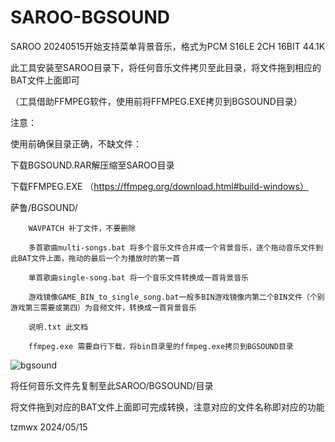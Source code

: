 # SAROO-BGSOUND
SAROO 20240515开始支持菜单背景音乐，格式为PCM S16LE 2CH 16BIT 44.1K

此工具安装至SAROO目录下，将任何音乐文件拷贝至此目录，将文件拖到相应的BAT文件上面即可

（工具借助FFMPEG软件，使用前将FFMPEG.EXE拷贝到BGSOUND目录）


注意：

使用前确保目录正确，不缺文件：

下载BGSOUND.RAR解压缩至SAROO目录

下载FFMPEG.EXE
（https://ffmpeg.org/download.html#build-windows）

萨鲁/BGSOUND/

		WAVPATCH 补丁文件，不要删除	

		多首歌曲multi-songs.bat 将多个音乐文件合并成一个背景音乐，逐个拖动音乐文件到此BAT文件上面，拖动的最后一个为播放时的第一首
  
		单首歌曲single-song.bat 将一个音乐文件转换成一首背景音乐
  
		游戏镜像GAME_BIN_to_single_song.bat一般多BIN游戏镜像内第二个BIN文件（个别游戏第三需要或第四）为音频文件，转换成一首背景音乐
  
		说明.txt 此文档
  
		ffmpeg.exe 需要自行下载，将bin目录里的ffmpeg.exe拷贝到BGSOUND目录
  ![bgsound](https://github.com/tzmwx/SAROO-BGSOUND/assets/129564095/f9d22451-024f-4ef6-bbc5-64668c8f0d2b)

  

将任何音乐文件先复制至此SAROO/BGSOUND/目录

将文件拖到对应的BAT文件上面即可完成转换，注意对应的文件名称即对应的功能


tzmwx 2024/05/15
